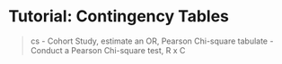 # Tutorial: Contingency Tables #
> cs - Cohort Study, estimate an OR, Pearson Chi-square
> tabulate - Conduct a Pearson Chi-square test, R x C


